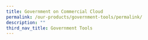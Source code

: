 ```yaml
---
title: Government on Commercial Cloud
permalink: /our-products/government-tools/permalink/
description: ""
third_nav_title: Government Tools
---
```

